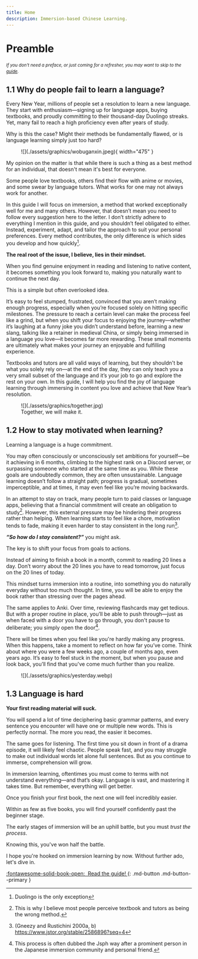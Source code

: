 ```yaml
---
title: Home
description: Immersion-based Chinese Learning.
---
```

# Preamble

<small>*If you don't need a preface, or just coming for a refresher, you may want to skip to the [guide](./guide.md).*</small> 

## 1.1 Why do people fail to learn a language?

Every New Year, millions of people set a resolution to learn a new language. They start with enthusiasm&mdash;signing up for language apps, buying textbooks, and proudly committing to their thousand-day Duolingo streaks. Yet, many fail to reach a high proficiency even after years of study.

Why is this the case? Might their methods be fundamentally flawed, or is language learning simply just too hard?

<figure markdown="span">
  ![](./assets/graphics/wobuganxin.jpeg){ width="475" }
</figure>

My opinion on the matter is that while there is such a thing as a best method for an individual, that doesn't mean it's best for everyone. 

Some people love textbooks, others find their flow with anime or movies, and some swear by language tutors. What works for one may not always work for another. 

In this guide I will focus on immersion, a method that worked exceptionally well for me and many others.
However, that doesn’t mean you need to follow every suggestion here to the letter. I don’t strictly adhere to everything I mention in this guide, and you shouldn’t feel obligated to either. Instead, experiment, adapt, and tailor the approach to suit your personal preferences. Every method contributes, the only difference is which sides you develop and how quickly[^1].

[^1]: Duolingo is the only exception

**The real root of the issue, I believe, lies in their mindset.**

 When you find genuine enjoyment in reading and listening to native content, it becomes something you look forward to, making you naturally want to continue the next day. 
 
 This is a simple but often overlooked idea.
 
 It’s easy to feel stumped, frustrated, convinced that you aren’t making enough progress, especially when you’re focused solely on hitting specific milestones. The pressure to reach a certain level can make the process feel like a grind, but when you shift your focus to enjoying the journey&mdash;whether it’s laughing at a funny joke you didn’t understand before, learning a new slang, talking like a retainer in medieval China, or simply being immersed in a language you love&mdash;it becomes far more rewarding. These small moments are ultimately what makes your journey an enjoyable and fulfilling experience.

Textbooks and tutors are all valid ways of learning, but they shouldn't be what you solely rely on&mdash;at the end of the day, they can only teach you a very small subset of the language and it’s your job to go and explore the rest on your own. In this guide, I will help you find the joy of language learning through immersing in content you love and achieve that New Year’s resolution.

<figure markdown="span">
  ![](./assets/graphics/together.jpg)
  <figcaption>Together, we will make it.</figcaption>
</figure>

## 1.2 How to stay motivated when learning?

Learning a language is a huge commitment. 

You may often consciously or unconsciously set ambitions for yourself&mdash;be it achieving in 6 months, climbing to the highest rank on a Discord server, or surpassing someone who started at the same time as you. While these goals are undoubtedly common, they are often unsustainable. Language learning doesn’t follow a straight path; progress is gradual, sometimes imperceptible, and at times, it may even feel like you’re moving backwards.

In an attempt to stay on track, many people turn to paid classes or language apps, believing that a financial commitment will create an obligation to study[^2]. However, this external pressure may be hindering their progress rather than helping. When learning starts to feel like a chore, motivation tends to fade, making it even harder to stay consistent in the long run[^3].

[^2]: This is why I believe most people perceive textbook and tutors as being the wrong method.

[^3]: (Gneezy and Rustichini 2000a, b) https://www.jstor.org/stable/2586896?seq=4

***“So how do I stay consistent?”*** you might ask.

The key is to shift your focus from goals to actions. 

Instead of aiming to finish a book in a month, commit to reading 20 lines a day. Don’t worry about the 20 lines you have to read tomorrow, just focus on the 20 lines of today.

This mindset turns immersion into a routine, into something you do naturally everyday without too much thought. In time, you will be able to enjoy the book rather than stressing over the pages ahead.

The same applies to Anki. Over time, reviewing flashcards may get tedious. But with a proper routine in place, you’ll be able to push through&mdash;just as when faced with a door you have to go through, you don't pause to deliberate; you simply open the door[^4].

[^4]: This process is often dubbed the Jsph way after a prominent person in the Japanese immersion community and personal friend.

There will be times when you feel like you're hardly making any progress. When this happens, take a moment to reflect on how far you’ve come. Think about where you were a few weeks ago, a couple of months ago, even years ago. It’s easy to feel stuck in the moment, but when you pause and look back, you’ll find that you've come much further than you realize.


<figure markdown="span">
  ![](./assets/graphics/yesterday.webp)
</figure>


## 1.3 Language is hard

**Your first reading material will suck.** 

You will spend a lot of time deciphering basic grammar patterns, and every sentence you encounter will have one or multiple new words. This is perfectly normal. The more you read, the easier it becomes.

The same goes for listening. The first time you sit down in front of a drama episode, it will likely feel chaotic. People speak fast, and you may struggle to make out individual words let alone full sentences. But as you continue to immerse, comprehension will grow.

In immersion learning, oftentimes you must come to terms with not understand everything&mdash;and that’s okay. Language is vast, and mastering it takes time. But remember, everything will get better.

Once you finish your first book, the next one will feel incredibly easier.

Within as few as five books, you will find yourself confidently past the beginner stage.

The early stages of immersion will be an uphill battle, but you must *trust the process*.

Knowing this, you've won half the battle.

I hope you're hooked on immersion learning by now. Without further ado, let's dive in.

[:fontawesome-solid-book-open:&nbsp; Read the guide! ](./guide.md){: .md-button .md-button--primary }  
